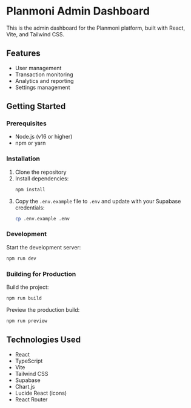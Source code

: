 # Planmoni Admin Dashboard

This is the admin dashboard for the Planmoni platform, built with React, Vite, and Tailwind CSS.

## Features

- User management
- Transaction monitoring
- Analytics and reporting
- Settings management

## Getting Started

### Prerequisites

- Node.js (v16 or higher)
- npm or yarn

### Installation

1. Clone the repository
2. Install dependencies:
   ```bash
   npm install
   ```
3. Copy the `.env.example` file to `.env` and update with your Supabase credentials:
   ```bash
   cp .env.example .env
   ```

### Development

Start the development server:

```bash
npm run dev
```

### Building for Production

Build the project:

```bash
npm run build
```

Preview the production build:

```bash
npm run preview
```

## Technologies Used

- React
- TypeScript
- Vite
- Tailwind CSS
- Supabase
- Chart.js
- Lucide React (icons)
- React Router